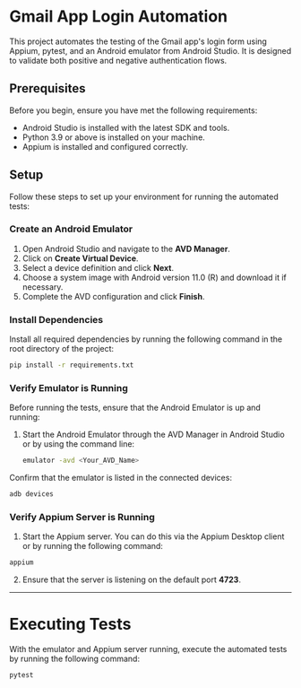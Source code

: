 # Gmail App Login Automation

This project automates the testing of the Gmail app's login form using Appium, pytest, and an Android emulator from Android Studio. It is designed to validate both positive and negative authentication flows.

## Prerequisites

Before you begin, ensure you have met the following requirements:

- Android Studio is installed with the latest SDK and tools.
- Python 3.9 or above is installed on your machine.
- Appium is installed and configured correctly.

## Setup

Follow these steps to set up your environment for running the automated tests:

### Create an Android Emulator

1. Open Android Studio and navigate to the **AVD Manager**.
2. Click on **Create Virtual Device**.
3. Select a device definition and click **Next**.
4. Choose a system image with Android version 11.0 (R) and download it if necessary.
5. Complete the AVD configuration and click **Finish**.

### Install Dependencies

Install all required dependencies by running the following command in the root directory of the project:

```bash
pip install -r requirements.txt
```
### Verify Emulator is Running

Before running the tests, ensure that the Android Emulator is up and running:

1. Start the Android Emulator through the AVD Manager in Android Studio or by using the command line:

   ```bash
   emulator -avd <Your_AVD_Name>
    ```
   
Confirm that the emulator is listed in the connected devices:
```bash
adb devices
```
### Verify Appium Server is Running
1. Start the Appium server. You can do this via the Appium Desktop client or by running the following command:
```bash
appium
```
2. Ensure that the server is listening on the default port **4723**.
____________________________________________________________________________
# Executing Tests
With the emulator and Appium server running, execute the automated tests by running the following command:
```bash
pytest
```

   